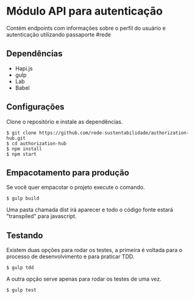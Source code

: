 Módulo API para autenticação
======================
Contém endpoints com informações sobre o perfil do usuário e autenticação utilizando passaporte #rede

Dependências
----------------

 - Hapi.js
 - gulp
 - Lab
 - Babel

Configurações
-----
Clone o repositório e instale as dependências.

    $ git clone https://github.com/rede-sustentabilidade/authorization-hub.git
    $ cd authorization-hub
    $ npm install
    $ npm start

Empacotamento para produção
------
Se você quer empacotar o projeto execute o comando.

    $ gulp build

Uma pasta chamada dist irá aparecer e todo o código fonte estará "transpiled" para javascript.

Testando
---------
Existem duas opções para rodar os testes, a primeira é voltada para o processo de desenvolvimento e para praticar TDD.

    $ gulp tdd

A outra opção serve apenas para rodar os testes de uma vez.

    $ gulp test
